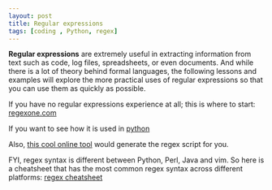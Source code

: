 ```yaml
---
layout: post
title: Regular expressions
tags: [coding , Python, regex] 
---
```



**Regular expressions** are extremely useful in extracting information from text such as code, log files, spreadsheets, or even documents. And while there is a lot of theory behind formal languages, the following lessons and examples will explore the more practical uses of regular expressions so that you can use them as quickly as possible.

If you have no regular expressions experience at all; this is where to start: [regexone.com](https://regexone.com/)

If you want to see how it is used in [python](https://regexone.com/references/python)

Also, [this cool online tool](https://regex101.com/#python) would generate the regex script for you.


FYI, regex syntax is different between Python, Perl, Java and vim. So here is a cheatsheet that has the most common regex syntax across different platforms: [regex cheatsheet](https://remram44.github.io/regex-cheatsheet/regex.html)